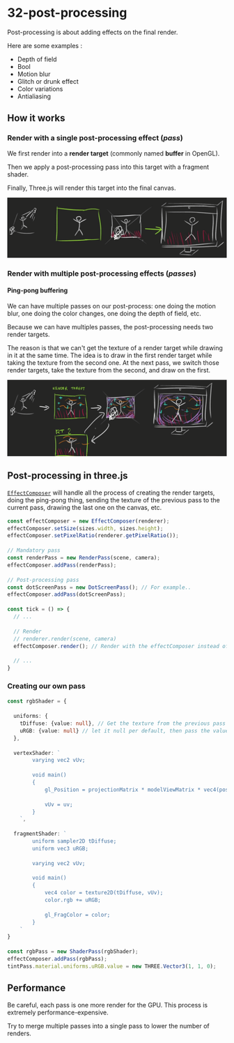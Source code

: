 # 32-post-processing

Post-processing is about adding effects on the final render.

Here are some examples :

- Depth of field
- Bool
- Motion blur
- Glitch or drunk effect
- Color variations
- Antialiasing

## How it works

### Render with a single post-processing effect (*pass*)

We first render into a **render target** (commonly named **buffer** in OpenGL).

Then we apply a post-processing pass into this target with a fragment shader.

Finally, Three.js will render this target into the final canvas.

![img.png](render_single_postprocessing.png)

### Render with multiple post-processing effects (*passes*)

#### Ping-pong buffering

We can have multiple passes on our post-process: one doing the motion blur, one doing the color changes,
one doing the depth of field, etc.

Because we can have multiples passes, the post-processing needs two render targets.

The reason is that we can't get the texture of a render target while drawing in it at the same time.
The idea is to draw in the first render target while taking the texture from the second one.
At the next pass, we switch those render targets, take the texture from the second, and draw on the first.

![img.png](render_multiple_postprocessing.png)

## Post-processing in three.js

[`EffectComposer`](https://threejs.org/docs/index.html#examples/en/postprocessing/EffectComposer) will handle all the
process
of creating the render targets, doing the ping-pong thing, sending the texture of the previous pass to the current pass,
drawing the last one on the canvas, etc.

```typescript
const effectComposer = new EffectComposer(renderer);
effectComposer.setSize(sizes.width, sizes.height);
effectComposer.setPixelRatio(renderer.getPixelRatio());

// Mandatory pass
const renderPass = new RenderPass(scene, camera);
effectComposer.addPass(renderPass);

// Post-processing pass
const dotScreenPass = new DotScreenPass(); // For example..
effectComposer.addPass(dotScreenPass);

const tick = () => {
  // ...

  // Render
  // renderer.render(scene, camera)
  effectComposer.render(); // Render with the effectComposer instead of the default renderer

  // ...
}
```

### Creating our own pass

```typescript
const rgbShader = {

  uniforms: {
    tDiffuse: {value: null}, // Get the texture from the previous pass
    uRGB: {value: null} // let it null per default, then pass the value in the js code
  },

  vertexShader: `
        varying vec2 vUv;

        void main()
        {
            gl_Position = projectionMatrix * modelViewMatrix * vec4(position, 1.0);

            vUv = uv;
        }
    `,

  fragmentShader: `
        uniform sampler2D tDiffuse;
        uniform vec3 uRGB;

        varying vec2 vUv;

        void main()
        {
            vec4 color = texture2D(tDiffuse, vUv);
            color.rgb += uRGB;

            gl_FragColor = color;
        }
    `
}

const rgbPass = new ShaderPass(rgbShader);
effectComposer.addPass(rgbPass);
tintPass.material.uniforms.uRGB.value = new THREE.Vector3(1, 1, 0);
```

## Performance

Be careful, each pass is one more render for the GPU. This process is extremely performance-expensive.

Try to merge multiple passes into a single pass to lower the number of renders.
